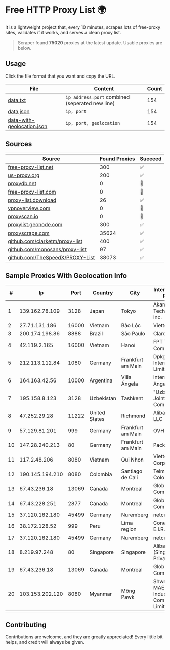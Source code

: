 
# Free HTTP Proxy List 🌍

It is a lightweight project that, every 10 minutes, scrapes lots of free-proxy sites, validates if it works, and serves a clean proxy list.


> Scraper found **75020** proxies at the latest update. Usable proxies are below.

## Usage

Click the file format that you want and copy the URL.


|File|Content|Count|
|----|-------|-----|
|[data.txt](https://raw.githubusercontent.com/themiralay/Proxy-List-World/master/data.txt)|`ip_address:port` combined (seperated new line)|154|
|[data.json](https://raw.githubusercontent.com/themiralay/Proxy-List-World/master/data.json)|`ip, port`|154|
|[data-with-geolocation.json](https://raw.githubusercontent.com/themiralay/Proxy-List-World/master/data-with-geolocation.json)|`ip, port, geolocation`|154|

## Sources

|Source|Found Proxies|Succeed|
|------|-------------|-------|
|[free-proxy-list.net](https://free-proxy-list.net)|300|✅|
|[us-proxy.org](https://www.us-proxy.org)|200|✅|
|[proxydb.net](http://proxydb.net)|0|🚫|
|[free-proxy-list.com](https://free-proxy-list.com/?page=&port=&type%5B%5D=http&type%5B%5D=https&up_time=0&search=Search)|0|🚫|
|[proxy-list.download](https://www.proxy-list.download/HTTP)|26|✅|
|[vpnoverview.com](https://vpnoverview.com/privacy/anonymous-browsing/free-proxy-servers)|0|🚫|
|[proxyscan.io](https://www.proxyscan.io)|0|🚫|
|[proxylist.geonode.com](https://proxylist.geonode.com/api/proxy-list?limit=300&page=1&sort_by=lastChecked&sort_type=desc&protocols=http,https)|300|✅|
|[proxyscrape.com](https://api.proxyscrape.com/v2/?request=displayproxies&protocol=http&timeout=10000&country=all&ssl=all&anonymity=all)|35624|✅|
|[github.com/clarketm/proxy-list](https://raw.githubusercontent.com/clarketm/proxy-list/master/proxy-list-raw.txt)|400|✅|
|[github.com/monosans/proxy-list](https://raw.githubusercontent.com/monosans/proxy-list/main/proxies/http.txt)|97|✅|
|[github.com/TheSpeedX/PROXY-List](https://raw.githubusercontent.com/TheSpeedX/PROXY-List/master/http.txt)|38073|✅|


## Sample Proxies With Geolocation Info

|#|Ip|Port|Country|City|Internet Service Provider|
|-|--|----|-------|----|-------------------------|
|1|139.162.78.109|3128|Japan|Tokyo|Akamai Technologies, Inc.|
|2|27.71.131.186|16000|Vietnam|Bảo Lộc|Viettel Group|
|3|200.174.198.86|8888|Brazil|São Paulo|Claro S.A|
|4|42.119.2.165|16000|Vietnam|Hanoi|FPT Telecom Company|
|5|212.113.112.84|1080|Germany|Frankfurt am Main|DpkgSoft International Limited|
|6|164.163.42.56|10000|Argentina|Villa Ángela|Interret Villa Angela SRL|
|7|195.158.8.123|3128|Uzbekistan|Tashkent|"Uzbektelekom" Joint Stock Company|
|8|47.252.29.28|11222|United States|Richmond|Alibaba Cloud LLC|
|9|57.129.81.201|999|Germany|Frankfurt am Main|OVH SAS|
|10|147.28.240.213|80|Germany|Frankfurt am Main|Packet Host, Inc.|
|11|117.2.48.206|8080|Vietnam|Qui Nhon|Viettel Corporation|
|12|190.145.194.210|8080|Colombia|Santiago de Cali|Telmex Colombia S.A.|
|13|67.43.236.18|13069|Canada|Montreal|GloboTech Communications|
|14|67.43.228.251|2877|Canada|Montreal|GloboTech Communications|
|15|37.120.162.180|45499|Germany|Nuremberg|netcup GmbH|
|16|38.172.128.52|999|Peru|Lima region|Conex TV E.I.R.L.|
|17|37.120.162.180|45499|Germany|Nuremberg|netcup GmbH|
|18|8.219.97.248|80|Singapore|Singapore|Alibaba Cloud (Singapore) Private Limited|
|19|67.43.236.18|13069|Canada|Montreal|GloboTech Communications|
|20|103.153.202.120|8080|Myanmar|Möng Pawk|Shwe Mahar MAE Khong Industrial Company Limited|



## Contributing

Contributions are welcome, and they are greatly appreciated! Every
little bit helps, and credit will always be given.

